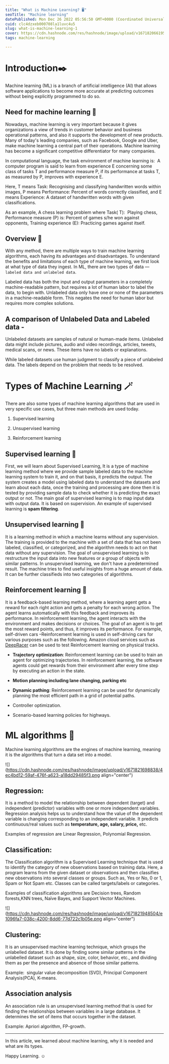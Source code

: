```yaml
---
title: "What is Machine Learning? 🖥️"
seoTitle: "Machine learning"
datePublished: Mon Dec 26 2022 05:56:50 GMT+0000 (Coordinated Universal Time)
cuid: clc4dzxeb000708la1luvc4u5
slug: what-is-machine-learning-1
cover: https://cdn.hashnode.com/res/hashnode/image/upload/v1671820661954/dc47db55-cf2a-4cda-b1ac-d5600ae3acea.webp
tags: machine-learning

---
```


# Introduction✒️

Machine learning (ML) is a branch of artificial intelligence (AI) that allows software applications to become more accurate at predicting outcomes without being explicitly programmed to do so.

## Need for machine learning 📌

Nowadays, machine learning is very important because it gives organizations a view of trends in customer behavior and business operational patterns, and also it supports the development of new products. Many of today's leading companies, such as Facebook, Google and Uber, make machine learning a central part of their operations. Machine learning has become a significant competitive differentiator for many companies.

In computational language, the task environment of machine learning is:  A computer program is said to learn from experience E concerning some class of tasks T and performance measure P, if its performance at tasks T, as measured by P, improves with experience E.

Here, T means Task: Recognising and classifying handwritten words within images, P means Performance: Percent of words correctly classified, and E means Experience: A dataset of handwritten words with given classifications.

As an example, A chess learning problem where Task( T):  Playing chess, Performance measure (P) is: Percent of games s/he won against opponents, Training experience (E): Practicing games against itself.

## Overview 🎀

With any method, there are multiple ways to train machine learning algorithms, each having its advantages and disadvantages. To understand the benefits and limitations of each type of machine learning, we first look at what type of data they ingest. In ML, there are two types of data — `labeled data and unlabeled data`.

Labeled data has both the input and output parameters in a completely machine-readable pattern, but requires a lot of human labor to label the data, to begin with. Unlabeled data only have one or none of the parameters in a machine-readable form. This negates the need for human labor but requires more complex solutions.

## A comparison of Unlabeled Data and Labeled data -

Unlabeled datasets are samples of natural or human-made items. Unlabeled data might include pictures, audio and video recordings, articles, tweets, medical scans, or news. These items have no labels or explanations.

While labeled datasets use human judgment to classify a piece of unlabeled data. The labels depend on the problem that needs to be resolved.

# Types of Machine Learning 🪄

There are also some types of machine learning algorithms that are used in very specific use cases, but three main methods are used today.

1. Supervised learning
    
2. Unsupervised learning
    
3. Reinforcement learning
    

## Supervised learning 🎉

First, we will learn about Supervised Learning, It is a type of machine learning method where we provide sample labeled data to the machine learning system to train it, and on that basis, it predicts the output. The system creates a model using labeled data to understand the datasets and learn about each data, once the training and processing are done then it is tested by providing sample data to check whether it is predicting the exact output or not. The main goal of supervised learning is to map input data with output data. It is based on supervision. An example of supervised learning is **spam filtering**.

## Unsupervised learning 🎉

It is a learning method in which a machine learns without any supervision. The training is provided to the machine with a set of data that has not been labeled, classified, or categorized, and the algorithm needs to act on that data without any supervision. The goal of unsupervised learning is to restructure the input data into new features or a group of objects with similar patterns. In unsupervised learning, we don't have a predetermined result. The machine tries to find useful insights from a huge amount of data. It can be further classifieds into two categories of algorithms.

## Reinforcement learning 🎉

It is a feedback-based learning method, where a learning agent gets a reward for each right action and gets a penalty for each wrong action. The agent learns automatically with this feedback and improves its performance. In reinforcement learning, the agent interacts with the environment and makes decisions or choices. The goal of an agent is to get the most reward points, and thus, it improves its performance. For example, self-driven cars –Reinforcement learning is used in self-driving cars for various purposes such as the following. Amazon cloud services such as [DeepRacer](https://aws.amazon.com/deepracer/) can be used to test Reinforcement learning on physical tracks.

* **Trajectory optimization**: Reinforcement learning can be used to train an agent for optimizing trajectories. In reinforcement learning, the software agents could get rewards from their environment after every time step by executing an action in the state.
    
* **Motion planning including lane changing, parking etc**
    
* **Dynamic pathing**: Reinforcement learning can be used for dynamically planning the most efficient path in a grid of potential paths.
    
* Controller optimization.
    
* Scenario-based learning policies for highways.
    

# ML algorithms 📖

Machine learning algorithms are the engines of machine learning, meaning it is the algorithms that turn a data set into a model.

![](https://cdn.hashnode.com/res/hashnode/image/upload/v1671821698838/4ec4bd12-59af-476f-a623-a18dd29485f3.png align="center")

## Regression:

It is a method to model the relationship between dependent (target) and independent (predictor) variables with one or more independent variables. Regression analysis helps us to understand how the value of the dependent variable is changing corresponding to an independent variable. It predicts continuous/real values such as **temperature, age, salary, price,** etc.

Examples of regression are Linear Regression, Polynomial Regression.

## Classification:

The Classification algorithm is a Supervised Learning technique that is used to identify the category of new observations based on training data. Here, a program learns from the given dataset or observations and then classifies new observations into several classes or groups. Such as, Yes or No, 0 or 1, Spam or Not Spam etc. Classes can be called targets/labels or categories.

Examples of classification algorithms are Decision trees, Random forests,KNN trees, Naïve Bayes, and Support Vector Machines.

![](https://cdn.hashnode.com/res/hashnode/image/upload/v1671821948504/e1096fa7-038c-4200-8dd6-77d722c1b05e.png align="center")

## Clustering:

It is an unsupervised machine learning technique, which groups the unlabelled dataset. It is done by finding some similar patterns in the unlabelled dataset such as shape, size, color, behavior, etc., and dividing them as per the presence and absence of those similar patterns.

Example:  singular value decomposition (SVD), Principal Component Analysis(PCA), K-means.

## Association analysis

An association rule is an unsupervised learning method that is used for finding the relationships between variables in a large database. It determines the set of items that occurs together in the dataset.

Example: Apriori algorithm, FP-growth.

---

In this article, we learned about machine learning, why it is needed and what are its types.

Happy Learning. ☺️